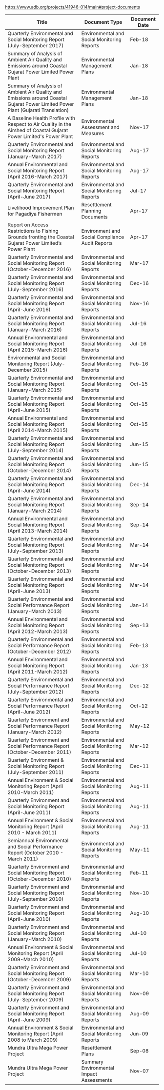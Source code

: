 https://www.adb.org/projects/41946-014/main#project-documents


|	Title	|	Document Type	|	Document Date	|
|	---	|	--- |	--- |
|	 Quarterly Environmental and Social Monitoring Report (July-September 2017)	|	Environmental and Social Monitoring Reports	|	Feb-18	|
|	 Summary of Analysis of Ambient Air Quality and Emissions around Coastal Gujarat Power Limited Power Plant	|	Environmental Management Plans	|	Jan-18	|
|	 Summary of Analysis of Ambient Air Quality and Emissions around Coastal Gujarat Power Limited Power Plant (Gujarati Translation)	|	Environmental Management Plans	|	Jan-18	|
|	 A Baseline Health Profile with Respect to Air Quality in the Airshed of Coastal Gujarat Power Limited's Power Plant	|	Environmental Assessment and Measures	|	Nov-17	|
|	 Quarterly Environmental and Social Monitoring Report (January-March 2017)	|	Environmental and Social Monitoring Reports	|	Aug-17	|
|	 Annual Environmental and Social Monitoring Report (April 2016-March 2017)	|	Environmental and Social Monitoring Reports	|	Aug-17	|
|	 Quarterly Environmental and Social Monitoring Report (April-June 2017)	|	Environmental and Social Monitoring Reports	|	Jul-17	|
|	 Livelihood Improvement Plan for Pagadiya Fishermen	|	Resettlement Planning Documents	|	Apr-17	|
|	 Report on Access Restrictions to Fishing Grounds fronting the Coastal Gujarat Power Limited’s Power Plant	|	Environment and Social Compliance Audit Reports	|	Apr-17	|
|	 Quarterly Environmental and Social Monitoring Report (October-December 2016)	|	Environmental and Social Monitoring Reports	|	Mar-17	|
|	 Quarterly Environmental and Social Monitoring Report (July-September 2016)	|	Environmental and Social Monitoring Reports	|	Dec-16	|
|	 Quarterly Environmental and Social Monitoring Report (April-June 2016)	|	Environmental and Social Monitoring Reports	|	Nov-16	|
|	 Quarterly Environmental and Social Monitoring Report (January-March 2016)	|	Environmental and Social Monitoring Reports	|	Jul-16	|
|	 Annual Environmental and Social Monitoring Report (April 2015-March 2016)	|	Environmental and Social Monitoring Reports	|	Jul-16	|
|	 Environmental and Social Monitoring Report (July-December 2015)	|	Environmental and Social Monitoring Reports	|	Feb-16	|
|	 Quarterly Environmental and Social Monitoring Report (January-March 2015)	|	Environmental and Social Monitoring Reports	|	Oct-15	|
|	 Quarterly Environmental and Social Monitoring Report (April-June 2015)	|	Environmental and Social Monitoring Reports	|	Oct-15	|
|	 Annual Environmental and Social Monitoring Report (April 2014-March 2015)	|	Environmental and Social Monitoring Reports	|	Oct-15	|
|	 Quarterly Environmental and Social Monitoring Report (July-September 2014)	|	Environmental and Social Monitoring Reports	|	Jun-15	|
|	 Quarterly Environmental and Social Monitoring Report (October-December 2014)	|	Environmental and Social Monitoring Reports	|	Jun-15	|
|	 Quarterly Environmental and Social Monitoring Report (April-June 2014)	|	Environmental and Social Monitoring Reports	|	Dec-14	|
|	 Quarterly Environmental and Social Monitoring Report (January-March 2014)	|	Environmental and Social Monitoring Reports	|	Sep-14	|
|	 Annual Environmental and Social Monitoring Report (April 2013-March 2014)	|	Environmental and Social Monitoring Reports	|	Sep-14	|
|	 Quarterly Environmental and Social Monitoring Report (July-September 2013)	|	Environmental and Social Monitoring Reports	|	Mar-14	|
|	 Quarterly Environmental and Social Monitoring Report (October-December 2013)	|	Environmental and Social Monitoring Reports	|	Mar-14	|
|	 Quarterly Environmental and Social Monitoring Report (April-June 2013)	|	Environmental and Social Monitoring Reports	|	Mar-14	|
|	 Quarterly Environmental and Social Performance Report (January-March 2013)	|	Environmental and Social Monitoring Reports	|	Jan-14	|
|	 Annual Environmental and Social Monitoring Report (April 2012-March 2013)	|	Environmental and Social Monitoring Reports	|	Sep-13	|
|	 Quarterly Environmental and Social Performance Report (October-December 2012)	|	Environmental and Social Monitoring Reports	|	Feb-13	|
|	 Annual Environmental and Social Monitoring Report (April 2011-March 2012)	|	Environmental and Social Monitoring Reports	|	Jan-13	|
|	 Quarterly Environmental and Social Performance Report (July-September 2012)	|	Environmental and Social Monitoring Reports	|	Dec-12	|
|	 Quarterly Environmental and Social Performance Report (April-June 2012)	|	Environmental and Social Monitoring Reports	|	Oct-12	|
|	 Quarterly Environment and Social Performance Report (January-March 2012)	|	Environmental and Social Monitoring Reports	|	May-12	|
|	 Quarterly Environment and Social Performance Report (October-December 2011)	|	Environmental and Social Monitoring Reports	|	Mar-12	|
|	 Quarterly Environment & Social Monitoring Report (July-September 2011)	|	Environmental and Social Monitoring Reports	|	Dec-11	|
|	 Annual Environment & Social Monitoring Report (April 2010-March 2011)	|	Environmental and Social Monitoring Reports	|	Aug-11	|
|	 Quarterly Environment and Social Monitoring Report (April-June 2011)	|	Environmental and Social Monitoring Reports	|	Aug-11	|
|	 Annual Environment & Social Monitoring Report (April 2010 - March 2011)	|	Environmental and Social Monitoring Reports	|	Aug-11	|
|	 Semiannual Environmental and Social Performance Report (October 2010 - March 2011)	|	Environmental and Social Monitoring Reports	|	May-11	|
|	 Quarterly Environment and Social Monitoring Report (October-December 2010)	|	Environmental and Social Monitoring Reports	|	Feb-11	|
|	 Quarterly Environment and Social Monitoring Report (July-September 2010)	|	Environmental and Social Monitoring Reports	|	Nov-10	|
|	 Quarterly Environment and Social Monitoring Report (April-June 2010)	|	Environmental and Social Monitoring Reports	|	Aug-10	|
|	 Quarterly Environment and Social Monitoring Report (January-March 2010)	|	Environmental and Social Monitoring Reports	|	Jul-10	|
|	 Annual Environment & Social Monitoring Report (April 2009-March 2010)	|	Environmental and Social Monitoring Reports	|	Jul-10	|
|	 Quarterly Environment and Social Monitoring Report (October-December 2009)	|	Environmental and Social Monitoring Reports	|	Mar-10	|
|	 Quarterly Environment and Social Monitoring Report (July-September 2009)	|	Environmental and Social Monitoring Reports	|	Nov-09	|
|	 Quarterly Environment and Social Monitoring Report (April-June 2009)	|	Environmental and Social Monitoring Reports	|	Aug-09	|
|	 Annual Environment & Social Monitoring Report (April 2008 to March 2009)	|	Environmental and Social Monitoring Reports	|	Jun-09	|
|	Mundra Ultra Mega Power Project	|	Resettlement Plans	|	Sep-08	|
|	Mundra Ultra Mega Power Project	|	Summary Environmental Impact Assessments	|	Nov-07	|
